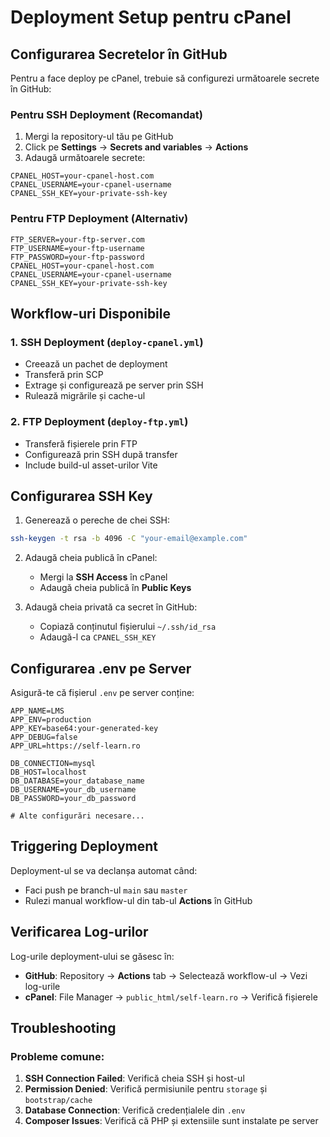 # Deployment Setup pentru cPanel

## Configurarea Secretelor în GitHub

Pentru a face deploy pe cPanel, trebuie să configurezi următoarele secrete în GitHub:

### Pentru SSH Deployment (Recomandat)
1. Mergi la repository-ul tău pe GitHub
2. Click pe **Settings** → **Secrets and variables** → **Actions**
3. Adaugă următoarele secrete:

```
CPANEL_HOST=your-cpanel-host.com
CPANEL_USERNAME=your-cpanel-username
CPANEL_SSH_KEY=your-private-ssh-key
```

### Pentru FTP Deployment (Alternativ)
```
FTP_SERVER=your-ftp-server.com
FTP_USERNAME=your-ftp-username
FTP_PASSWORD=your-ftp-password
CPANEL_HOST=your-cpanel-host.com
CPANEL_USERNAME=your-cpanel-username
CPANEL_SSH_KEY=your-private-ssh-key
```

## Workflow-uri Disponibile

### 1. SSH Deployment (`deploy-cpanel.yml`)
- Creează un pachet de deployment
- Transferă prin SCP
- Extrage și configurează pe server prin SSH
- Rulează migrările și cache-ul

### 2. FTP Deployment (`deploy-ftp.yml`)
- Transferă fișierele prin FTP
- Configurează prin SSH după transfer
- Include build-ul asset-urilor Vite

## Configurarea SSH Key

1. Generează o pereche de chei SSH:
```bash
ssh-keygen -t rsa -b 4096 -C "your-email@example.com"
```

2. Adaugă cheia publică în cPanel:
   - Mergi la **SSH Access** în cPanel
   - Adaugă cheia publică în **Public Keys**

3. Adaugă cheia privată ca secret în GitHub:
   - Copiază conținutul fișierului `~/.ssh/id_rsa`
   - Adaugă-l ca `CPANEL_SSH_KEY`

## Configurarea .env pe Server

Asigură-te că fișierul `.env` pe server conține:

```env
APP_NAME=LMS
APP_ENV=production
APP_KEY=base64:your-generated-key
APP_DEBUG=false
APP_URL=https://self-learn.ro

DB_CONNECTION=mysql
DB_HOST=localhost
DB_DATABASE=your_database_name
DB_USERNAME=your_db_username
DB_PASSWORD=your_db_password

# Alte configurări necesare...
```

## Triggering Deployment

Deployment-ul se va declanșa automat când:
- Faci push pe branch-ul `main` sau `master`
- Rulezi manual workflow-ul din tab-ul **Actions** în GitHub

## Verificarea Log-urilor

Log-urile deployment-ului se găsesc în:
- **GitHub**: Repository → **Actions** tab → Selectează workflow-ul → Vezi log-urile
- **cPanel**: File Manager → `public_html/self-learn.ro` → Verifică fișierele

## Troubleshooting

### Probleme comune:
1. **SSH Connection Failed**: Verifică cheia SSH și host-ul
2. **Permission Denied**: Verifică permisiunile pentru `storage` și `bootstrap/cache`
3. **Database Connection**: Verifică credențialele din `.env`
4. **Composer Issues**: Verifică că PHP și extensiile sunt instalate pe server
